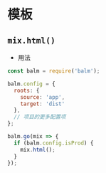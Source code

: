 # 模板

## `mix.html()`

- 用法

```js
const balm = require('balm');

balm.config = {
  roots: {
    source: 'app',
    target: 'dist'
  },
  // 项目的更多配置项
};

balm.go(mix => {
  if (balm.config.isProd) {
    mix.html();
  }
});
```
